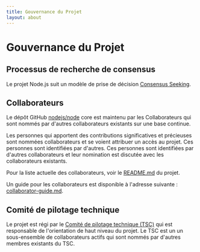 ```yaml
---
title: Gouvernance du Projet
layout: about
---
```


# Gouvernance du Projet

## Processus de recherche de consensus

Le projet Node.js suit un modèle de prise de décision [Consensus Seeking][].

## Collaborateurs

Le dépôt GitHub [nodejs/node][] core est maintenu par les Collaborateurs
qui sont nommés par d'autres collaborateurs existants sur une base continue.

Les personnes qui apportent des contributions significatives et précieuses sont nommées collaborateurs
et se voient attribuer un accès au projet. Ces personnes sont identifiées par d'autres.
Ces personnes sont identifiées par d'autres collaborateurs et leur nomination est discutée avec les collaborateurs existants.

Pour la liste actuelle des collaborateurs, voir le [README.md][] du projet.

Un guide pour les collaborateurs est disponible à l'adresse suivante : [collaborator-guide.md][].

## Comité de pilotage technique

Le projet est régi par le [Comité de pilotage technique (TSC)][technical steering committee (tsc)]
qui est responsable de l'orientation de haut niveau du projet. Le TSC est un
un sous-ensemble de collaborateurs actifs qui sont nommés par d'autres membres existants du TSC.

[consensus seeking]: https://en.wikipedia.org/wiki/Consensus-seeking_decision-making
[readme.md]: https://github.com/nodejs/node/blob/main/README.md#current-project-team-members
[tsc]: https://github.com/nodejs/TSC
[technical steering committee (tsc)]: https://github.com/nodejs/TSC/blob/main/TSC-Charter.md
[collaborator-guide.md]: https://github.com/nodejs/node/blob/main/doc/contributing/collaborator-guide.md
[nodejs/node]: https://github.com/nodejs/node
